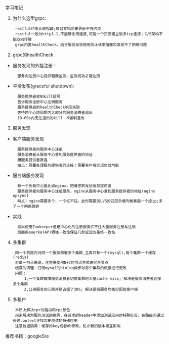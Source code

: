 学习笔记

1. 为什么选型grpc:

        restful约束比较松散;接口文档需要更新不强约束
        restful一般为http1.1,不能够复用连接,可能一个页面建立很多tcp连接；C/S架构不能双向传输
        grpc内置healthCheck，结合服务发现使用防止请求阻塞和发现不了网络问题

2. grpc的healthCheck

- 服务发现的外挂注册：

        服务向注册中心提供健康监测，监测成功才能注册
- 平滑发布(graceful shutdown):  
         
        服务提供者收到kill信号
        告诉服务注册中心注销服务
        服务提供者的healthCheck响应失败
        等待两个心跳周期内大部分的服务消费者退出
        10-60s内无法退出的kill -9强制退出

3. 服务发现

- 客户端服务发现

        服务提供者向服务中心注册
        服务消费者从服务中心拿到服务提供者的地址
        跟服务提供者直连
        缺点：需要处理服务提供者的连接；需要客户端实现负载均衡
        
- 服务端服务发现

        有一个负载中心器比如nginx，把请求转发给服务提供者
        服务提供者向服务中心注册服务，nginx从服务中心拿到服务提供者的地址(nginx upsync)
        缺点：nginx需要多个，一个扛不住。此时需要加LVS的四层负载均衡暴露一个虚ip;多了一个网络跳转
        
- 实践

        最早使用Zookeeper但是中心化的注册服务扛不住大量服务注册与注销
        后面用euerka(AP)牺牲一致性保证几秒延迟的最终一致性
        
        
4. 多集群




        同一个机房内对同一个服务部署多个集群,主库只有一个(mysql),每个集群一个缓存(redis)
        对单一节点来说，正常要使用N+2的节点方式来冗余节点
        缓存的清理：订阅mysql的binlog异步对每个集群的缓存进行更改
        问题：
            1,一个集群故障服务消费者切换集群时大量cache miss; 解决是服务消费者连接多个集群
            2,公用服务的心跳开销占据了30%; 解决是将服务均衡分配给客户端
        
        
5. 多租户 

        本质上解决rpc的路由和rpc颜色
        用来解决为服务测试的案例，在请求的header中添加测试应用的特殊标签，在路由间通过传递context寻找需要测试的特殊应用
        注意数据隔离：缓存的key或者db修改，防止新旧版本相互影响
        
推荐书籍：googleSre